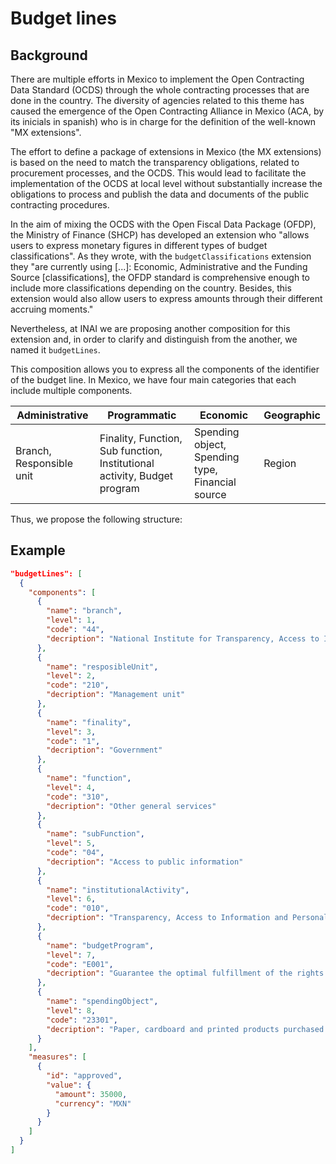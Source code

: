 # Budget lines

## Background

There are multiple efforts in Mexico to implement the Open Contracting Data Standard (OCDS) through the whole contracting processes that are done in the country. The diversity of agencies related to this theme has caused the emergence of the Open Contracting Alliance in Mexico (ACA, by its inicials in spanish) who is in charge for the definition of the well-known "MX extensions".

The effort to define a package of extensions in Mexico (the MX extensions) is based on the need to match the transparency obligations, related to procurement processes, and the OCDS. This would lead to facilitate the implementation of the OCDS at local level without substantially increase the obligations to process and publish the data and documents of the public contracting procedures.

In the aim of mixing the OCDS with the Open Fiscal Data Package (OFDP), the Ministry of Finance (SHCP) has developed an extension who "allows users to express monetary figures in different types of budget classifications". As they wrote, with the `budgetClassifications` extension they "are currently using [...]: Economic, Administrative and the Funding Source [classifications], the OFDP standard is comprehensive enough to include more classifications depending on the country. Besides, this extension would also allow users to express amounts through their different accruing moments."

Nevertheless, at INAI we are proposing another composition for this extension and, in order to clarify and distinguish from the another, we named it `budgetLines`.

This composition allows you to express all the components of the identifier of the budget line. In Mexico, we have four main categories that each include multiple components.

**Administrative** | **Programmatic** | **Economic** | **Geographic** 
--|--|--|--
Branch, Responsible unit | Finality, Function, Sub function, Institutional activity, Budget program | Spending object, Spending type, Financial source | Region 

Thus, we propose the following structure:

## Example

```json
"budgetLines": [
  {
    "components": [
      {
        "name": "branch",
        "level": 1,
        "code": "44",
        "decription": "National Institute for Transparency, Access to Information and Personal Data Protection"
      },
      {
        "name": "resposibleUnit",
        "level": 2,
        "code": "210",
        "decription": "Management unit"
      },
      {
        "name": "finality",
        "level": 3,
        "code": "1",
        "decription": "Government"
      },
      {
        "name": "function",
        "level": 4,
        "code": "310",
        "decription": "Other general services"
      },
      {
        "name": "subFunction",
        "level": 5,
        "code": "04",
        "decription": "Access to public information"
      },
      {
        "name": "institutionalActivity",
        "level": 6,
        "code": "010",
        "decription": "Transparency, Access to Information and Personal Data Protection"
      },
      {
        "name": "budgetProgram",
        "level": 7,
        "code": "E001",
        "decription": "Guarantee the optimal fulfillment of the rights of access to information and personal data protection"
      },
      {
        "name": "spendingObject",
        "level": 8,
        "code": "23301",
        "decription": "Paper, cardboard and printed products purchased as raw material"
      }
    ],
    "measures": [
      {
        "id": "approved",
        "value": {
          "amount": 35000,
          "currency": "MXN"
        }
      }
    ]
  }
]
```
